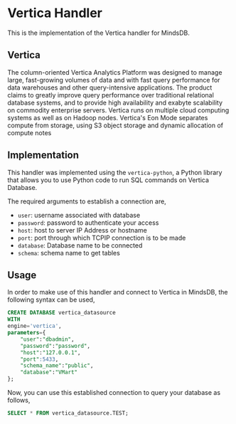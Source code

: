 # Vertica Handler

This is the implementation of the  Vertica handler for MindsDB.

##  Vertica
The column-oriented Vertica Analytics Platform was designed to manage large, fast-growing volumes of data and with fast query performance for data warehouses and other query-intensive applications. The product claims to greatly improve query performance over traditional relational database systems, and to provide high availability and exabyte scalability on commodity enterprise servers. Vertica runs on multiple cloud computing systems as well as on Hadoop nodes. Vertica's Eon Mode separates compute from storage, using S3 object storage and dynamic allocation of compute notes

## Implementation
This handler was implemented using the `vertica-python`, a Python library that allows you to use Python code to run SQL commands on Vertica Database.

The required arguments to establish a connection are,
* `user`: username associated with database
* `password`: password to authenticate your access
* `host`: host to server IP Address or hostname
* `port`: port through which TCPIP connection is to be made
* `database`: Database name to be connected
* `schema`: schema name to get tables 

## Usage
In order to make use of this handler and connect to Vertica in MindsDB, the following syntax can be used,
~~~~sql
CREATE DATABASE vertica_datasource
WITH
engine='vertica',
parameters={
    "user":"dbadmin",
    "password":"password",
    "host":"127.0.0.1",
    "port":5433,
    "schema_name":"public",
    "database":"VMart"
};
~~~~

Now, you can use this established connection to query your database as follows,
~~~~sql
SELECT * FROM vertica_datasource.TEST;
~~~~
